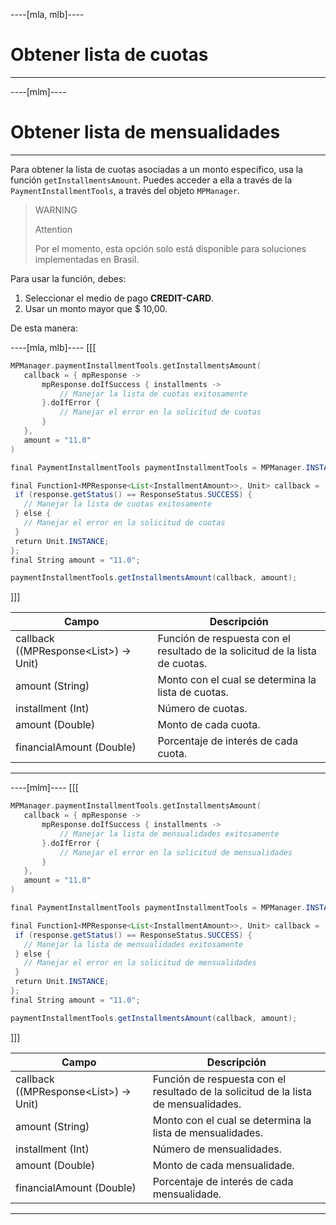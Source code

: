 
----[mla, mlb]---- 
# Obtener lista de cuotas 

------------ 
----[mlm]---- 
# Obtener lista de mensualidades 

------------

Para obtener la lista de cuotas asociadas a un monto específico, usa la función `getInstallmentsAmount`. Puedes acceder a ella a través de la `PaymentInstallmentTools`, a través del objeto `MPManager`.

> WARNING
>
> Attention
>
> Por el momento, esta opción solo está disponible para soluciones implementadas en Brasil.

Para usar la función, debes:

1. Seleccionar el medio de pago **CREDIT-CARD**.
2. Usar un monto mayor que $ 10,00.

De esta manera:

----[mla, mlb]---- 
[[[
```kotlin
MPManager.paymentInstallmentTools.getInstallmentsAmount(
   callback = { mpResponse ->
       mpResponse.doIfSuccess { installments ->
           // Manejar la lista de cuotas exitosamente
       }.doIfError {
           // Manejar el error en la solicitud de cuotas
       }
   },
   amount = "11.0"
)
```
```java
final PaymentInstallmentTools paymentInstallmentTools = MPManager.INSTANCE.getPaymentInstallmentTools();

final Function1<MPResponse<List<InstallmentAmount>>, Unit> callback = (final MPResponse<List<InstallmentAmount>> response) -> {
 if (response.getStatus() == ResponseStatus.SUCCESS) {
   // Manejar la lista de cuotas exitosamente
 } else {
   // Manejar el error en la solicitud de cuotas 
 }
 return Unit.INSTANCE;
};
final String amount = "11.0";

paymentInstallmentTools.getInstallmentsAmount(callback, amount);
```
]]]

|Campo|Descripción|
|---|---|
|callback ((MPResponse<List<InstallmentAmount>>) -> Unit)|Función de respuesta con el resultado de la solicitud de la lista de cuotas.|
|amount (String)|Monto con el cual se determina la lista de cuotas.|
|installment (Int)|Número de cuotas.|
|amount (Double)|Monto de cada cuota.|
|financialAmount (Double)|Porcentaje de interés de cada cuota.|

------------ 
----[mlm]---- 
[[[
```kotlin
MPManager.paymentInstallmentTools.getInstallmentsAmount(
   callback = { mpResponse ->
       mpResponse.doIfSuccess { installments ->
           // Manejar la lista de mensualidades exitosamente
       }.doIfError {
           // Manejar el error en la solicitud de mensualidades
       }
   },
   amount = "11.0"
)
```
```java
final PaymentInstallmentTools paymentInstallmentTools = MPManager.INSTANCE.getPaymentInstallmentTools();

final Function1<MPResponse<List<InstallmentAmount>>, Unit> callback = (final MPResponse<List<InstallmentAmount>> response) -> {
 if (response.getStatus() == ResponseStatus.SUCCESS) {
   // Manejar la lista de mensualidades exitosamente
 } else {
   // Manejar el error en la solicitud de mensualidades 
 }
 return Unit.INSTANCE;
};
final String amount = "11.0";

paymentInstallmentTools.getInstallmentsAmount(callback, amount);
```
]]]

|Campo|Descripción|
|---|---|
|callback ((MPResponse<List<InstallmentAmount>>) -> Unit)|Función de respuesta con el resultado de la solicitud de la lista de mensualidades.|
|amount (String)|Monto con el cual se determina la lista de mensualidades.|
|installment (Int)|Número de mensualidades.|
|amount (Double)|Monto de cada mensualidade.|
|financialAmount (Double)|Porcentaje de interés de cada mensualidade.|

------------